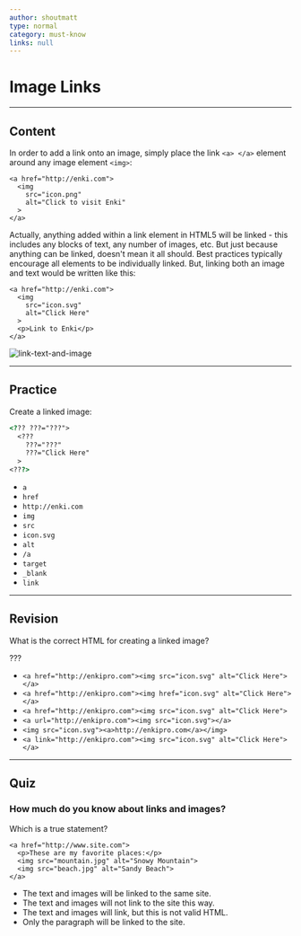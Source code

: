 ```yaml
---
author: shoutmatt
type: normal
category: must-know
links: null
---
```


# Image Links


---

## Content

In order to add a link onto an image, simply place the link `<a> </a>` element around any image element `<img>`:

```plain-text
<a href="http://enki.com">
  <img
    src="icon.png"
    alt="Click to visit Enki"
  >
</a>
```

Actually, anything added within a link element in HTML5 will be linked - this includes any blocks of text, any number of images, etc. But just because anything can be linked, doesn't mean it all should. Best practices typically encourage all elements to be individually linked. But, linking both an image and text would be written like this: 

```plain-text
<a href="http://enki.com">
  <img
    src="icon.svg"
    alt="Click Here"
  >
  <p>Link to Enki</p>
</a>
```

![link-text-and-image](https://img.enkipro.com/0cd818e0c946a0f6ffd79981cc02bd4a.png)


---

## Practice

Create a linked image:

```html
<??? ???="???">
  <???
    ???="???"
    ???="Click Here"
  >
<???>
```

- `a`
- `href`
- `http://enki.com`
- `img`
- `src`
- `icon.svg`
- `alt`
- `/a`
- `target`
- `_blank`
- `link`


---

## Revision

What is the correct HTML for creating a linked image?

???

- `<a href="http://enkipro.com"><img src="icon.svg" alt="Click Here"></a>`
- `<a href="http://enkipro.com"><img href="icon.svg" alt="Click Here"></a>`
- `<a href="http://enkipro.com"><img src="icon.svg" alt="Click Here">`
- `<a url="http://enkipro.com"><img src="icon.svg"></a>`
- `<img src="icon.svg"><a>http://enkipro.com</a></img>`
- `<a link="http://enkipro.com"><img src="icon.svg" alt="Click Here"></a>`


---

## Quiz

### How much do you know about links and images?


Which is a true statement?

```plain-text
<a href="http://www.site.com">
  <p>These are my favorite places:</p>
  <img src="mountain.jpg" alt="Snowy Mountain">
  <img src="beach.jpg" alt="Sandy Beach">
</a>
```

- The text and images will be linked to the same site.
- The text and images will not link to the site this way.
- The text and images will link, but this is not valid HTML.
- Only the paragraph will be linked to the site.
 
